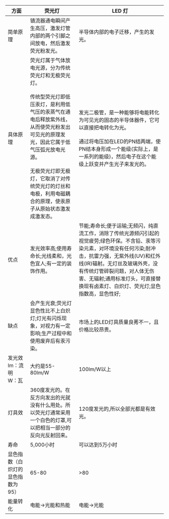 
| 方面 | 荧光灯 | LED 灯|
| - | - | - |
| 简单原理 | 镇流器通电瞬间产生高压，激发灯管内部的两个引脚之间放电，然后激发荧光粉发光。 | 半导体内部的电子迁移，产生的发光。|
| 具体原理 | 荧光灯属于气体放电光源，分为传统荧光灯和无极荧光灯。<br /><br />传统型荧光灯即低压汞灯，是利用低气压的汞蒸气在通电后释放紫外线，从而使荧光粉发出可见光的原理发光，因此它属于低气压弧光放电光源。<br /><br />无极荧光灯即无极灯，它取消了对传统荧光灯的灯丝和电极，利用电磁耦合的原理，使汞原子从原始状态激发成激发态。| 发光二极管，是一种能够将电能转化为可见光的固态的半导体器件，它可以直接把电转化为光。<br /><br />通过将电压加在LED的PN结两端，使PN结本身形成一个能级(实际上，是一系列的能级)，然后电子在这个能级上跃变并产生光子来发光的。 |
| 优点 | 发光效率高;使用寿命长;光线柔和，光色宜人;有一定的装饰作用。 | 节能;寿命长;便于运输;无频闪，纯直流工作，消除了传统光源频闪引起的视觉疲劳;绿色环保。不含铅、汞等污染元素，对环境没有任何污染;耐冲击，抗雷力强，无紫外线(UV)和红外线(IR)辐射。无灯丝及玻璃外壳，没有传统灯管碎裂问题，对人体无伤害、无辐射;通用标准灯头，可直接替换现有卤素灯、白炽灯、荧光灯;显色指数高，显色性好; | 
| 缺点 | 会产生光衰;荧光灯显色性比不上白炽灯;灯光有闪烁现象，对视力有一定影响;生产过程中和使用废弃后有汞污染。 | 市场上的LED灯具质量良莠不一，且价格比较昂贵。 |
| 发光效<br />lm：流明<br />W：瓦 | 大约是55-80lm/W | 100lm/W以上| 
| 灯具效 | 360度发光的。在反方向发出的光就没有什么用处。所以荧光灯通常采用一个白色的灯罩,可以把相当一部分的反向光反射回来。 | 120度发光的,所以全部光都是有效光。 |
| 寿命 | 5,000小时 | 可以达到5万小时 |
| 显色指数（白炽灯的显色指数为95） | 65-80 | >80 |
| 能量转化 | 电能->光能和热能 | 电能->光能 |